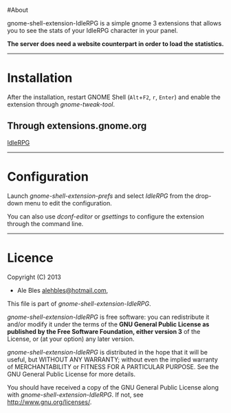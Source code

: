 #About

gnome-shell-extension-IdleRPG is a simple gnome 3 extensions that allows you to see the stats of your IdleRPG character in your panel.

**The server does need a website counterpart in order to load the statistics.**

----

# Installation

After the installation, restart GNOME Shell (`Alt`+`F2`, `r`, `Enter`) and enable the extension through *gnome-tweak-tool*.

## Through extensions.gnome.org

[IdleRPG](https://extensions.gnome.org/)

----

# Configuration

Launch *gnome-shell-extension-prefs* and select *IdleRPG* from the drop-down menu to edit the configuration.

You can also use *dconf-editor* or *gsettings* to configure the extension through the command line.

----

# Licence

Copyright (C) 2013

* Ale Bles <alehbles@hotmail.com>,

This file is part of *gnome-shell-extension-IdleRPG*.

*gnome-shell-extension-IdleRPG* is free software: you can redistribute it and/or modify it under the terms of the **GNU General Public License as published by the Free Software Foundation, either version 3** of the License, or (at your option) any later version.

*gnome-shell-extension-IdleRPG* is distributed in the hope that it will be useful, but WITHOUT ANY WARRANTY; without even the implied warranty of MERCHANTABILITY or FITNESS FOR A PARTICULAR PURPOSE.  See the GNU General Public License for more details.

You should have received a copy of the GNU General Public License along with *gnome-shell-extension-IdleRPG*.  If not, see <http://www.gnu.org/licenses/>.
